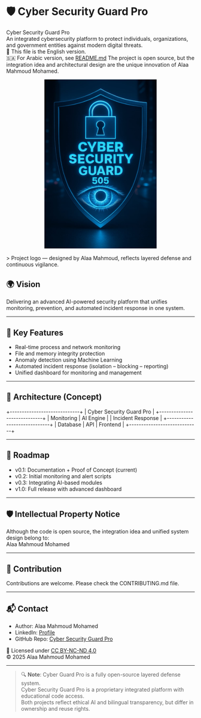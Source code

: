 # 🛡️ Cyber Security Guard Pro

Cyber Security Guard Pro  
An integrated cybersecurity platform to protect individuals, organizations, and government entities against modern digital threats.  
📄 This file is the English version.  
🇸🇦 For Arabic version, see [README.md](README.md)
The project is open source, but the integration idea and architectural design are the unique innovation of Alaa Mahmoud Mohamed.
<p align="center">
  <img src="WhatsApp%20Image%202025-09-07%20at%2006.37.44_a7576b4b.jpg" alt="Cyber Security Guard Pro Logo" width="300"/>
</p>
> Project logo — designed by Alaa Mahmoud, reflects layered defense and continuous vigilance.

## 🌍 Vision
Delivering an advanced AI-powered security platform that unifies monitoring, prevention, and automated incident response in one system.

---

## 🚀 Key Features
- Real-time process and network monitoring  
- File and memory integrity protection  
- Anomaly detection using Machine Learning  
- Automated incident response (isolation – blocking – reporting)  
- Unified dashboard for monitoring and management  

---

## 📂 Architecture (Concept)


+-----------------------------+
| Cyber Security Guard Pro |
+-----------------------------+
| Monitoring | AI Engine |
| Incident Response |
+-----------------------------+
| Database | API | Frontend |
+-----------------------------+


---

## 📌 Roadmap
- v0.1: Documentation + Proof of Concept (current)  
- v0.2: Initial monitoring and alert scripts  
- v0.3: Integrating AI-based modules  
- v1.0: Full release with advanced dashboard  

---

## 🛡️ Intellectual Property Notice
Although the code is open source, the integration idea and unified system design belong to:  
Alaa Mahmoud Mohamed  

---

## 🤝 Contribution
Contributions are welcome. Please check the CONTRIBUTING.md file.

---

## 📬 Contact
- Author: Alaa Mahmoud Mohamed  
- LinkedIn: [Profile](https://www.linkedin.com/in/alaa-mahmoud-mohamed-918aba378)  
- GitHub Repo: [Cyber Security Guard Pro](https://github.com/alaat9080-svg/cyber-security-guard-pro)

📄 Licensed under [CC BY-NC-ND 4.0](https://creativecommons.org/licenses/by-nc-nd/4.0/)  
© 2025 Alaa Mahmoud Mohamed


---

> 🔍 **Note**: Cyber Guard Pro is a fully open-source layered defense system.  
> Cyber Security Guard Pro is a proprietary integrated platform with educational code access.  
> Both projects reflect ethical AI and bilingual transparency, but differ in ownership and reuse rights.

